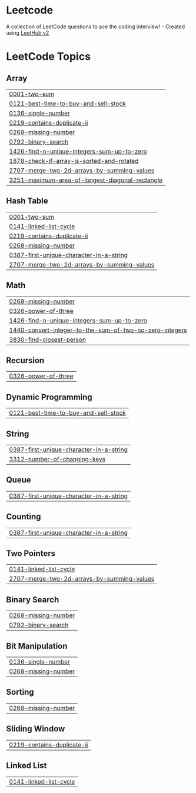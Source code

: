 # Leetcode
A collection of LeetCode questions to ace the coding interview! - Created using [LeetHub v2](https://github.com/arunbhardwaj/LeetHub-2.0)

<!---LeetCode Topics Start-->
# LeetCode Topics
## Array
|  |
| ------- |
| [0001-two-sum](https://github.com/Dhanushkotichukka/Leetcode/tree/master/0001-two-sum) |
| [0121-best-time-to-buy-and-sell-stock](https://github.com/Dhanushkotichukka/Leetcode/tree/master/0121-best-time-to-buy-and-sell-stock) |
| [0136-single-number](https://github.com/Dhanushkotichukka/Leetcode/tree/master/0136-single-number) |
| [0219-contains-duplicate-ii](https://github.com/Dhanushkotichukka/Leetcode/tree/master/0219-contains-duplicate-ii) |
| [0268-missing-number](https://github.com/Dhanushkotichukka/Leetcode/tree/master/0268-missing-number) |
| [0792-binary-search](https://github.com/Dhanushkotichukka/Leetcode/tree/master/0792-binary-search) |
| [1426-find-n-unique-integers-sum-up-to-zero](https://github.com/Dhanushkotichukka/Leetcode/tree/master/1426-find-n-unique-integers-sum-up-to-zero) |
| [1878-check-if-array-is-sorted-and-rotated](https://github.com/Dhanushkotichukka/Leetcode/tree/master/1878-check-if-array-is-sorted-and-rotated) |
| [2707-merge-two-2d-arrays-by-summing-values](https://github.com/Dhanushkotichukka/Leetcode/tree/master/2707-merge-two-2d-arrays-by-summing-values) |
| [3251-maximum-area-of-longest-diagonal-rectangle](https://github.com/Dhanushkotichukka/Leetcode/tree/master/3251-maximum-area-of-longest-diagonal-rectangle) |
## Hash Table
|  |
| ------- |
| [0001-two-sum](https://github.com/Dhanushkotichukka/Leetcode/tree/master/0001-two-sum) |
| [0141-linked-list-cycle](https://github.com/Dhanushkotichukka/Leetcode/tree/master/0141-linked-list-cycle) |
| [0219-contains-duplicate-ii](https://github.com/Dhanushkotichukka/Leetcode/tree/master/0219-contains-duplicate-ii) |
| [0268-missing-number](https://github.com/Dhanushkotichukka/Leetcode/tree/master/0268-missing-number) |
| [0387-first-unique-character-in-a-string](https://github.com/Dhanushkotichukka/Leetcode/tree/master/0387-first-unique-character-in-a-string) |
| [2707-merge-two-2d-arrays-by-summing-values](https://github.com/Dhanushkotichukka/Leetcode/tree/master/2707-merge-two-2d-arrays-by-summing-values) |
## Math
|  |
| ------- |
| [0268-missing-number](https://github.com/Dhanushkotichukka/Leetcode/tree/master/0268-missing-number) |
| [0326-power-of-three](https://github.com/Dhanushkotichukka/Leetcode/tree/master/0326-power-of-three) |
| [1426-find-n-unique-integers-sum-up-to-zero](https://github.com/Dhanushkotichukka/Leetcode/tree/master/1426-find-n-unique-integers-sum-up-to-zero) |
| [1440-convert-integer-to-the-sum-of-two-no-zero-integers](https://github.com/Dhanushkotichukka/Leetcode/tree/master/1440-convert-integer-to-the-sum-of-two-no-zero-integers) |
| [3830-find-closest-person](https://github.com/Dhanushkotichukka/Leetcode/tree/master/3830-find-closest-person) |
## Recursion
|  |
| ------- |
| [0326-power-of-three](https://github.com/Dhanushkotichukka/Leetcode/tree/master/0326-power-of-three) |
## Dynamic Programming
|  |
| ------- |
| [0121-best-time-to-buy-and-sell-stock](https://github.com/Dhanushkotichukka/Leetcode/tree/master/0121-best-time-to-buy-and-sell-stock) |
## String
|  |
| ------- |
| [0387-first-unique-character-in-a-string](https://github.com/Dhanushkotichukka/Leetcode/tree/master/0387-first-unique-character-in-a-string) |
| [3312-number-of-changing-keys](https://github.com/Dhanushkotichukka/Leetcode/tree/master/3312-number-of-changing-keys) |
## Queue
|  |
| ------- |
| [0387-first-unique-character-in-a-string](https://github.com/Dhanushkotichukka/Leetcode/tree/master/0387-first-unique-character-in-a-string) |
## Counting
|  |
| ------- |
| [0387-first-unique-character-in-a-string](https://github.com/Dhanushkotichukka/Leetcode/tree/master/0387-first-unique-character-in-a-string) |
## Two Pointers
|  |
| ------- |
| [0141-linked-list-cycle](https://github.com/Dhanushkotichukka/Leetcode/tree/master/0141-linked-list-cycle) |
| [2707-merge-two-2d-arrays-by-summing-values](https://github.com/Dhanushkotichukka/Leetcode/tree/master/2707-merge-two-2d-arrays-by-summing-values) |
## Binary Search
|  |
| ------- |
| [0268-missing-number](https://github.com/Dhanushkotichukka/Leetcode/tree/master/0268-missing-number) |
| [0792-binary-search](https://github.com/Dhanushkotichukka/Leetcode/tree/master/0792-binary-search) |
## Bit Manipulation
|  |
| ------- |
| [0136-single-number](https://github.com/Dhanushkotichukka/Leetcode/tree/master/0136-single-number) |
| [0268-missing-number](https://github.com/Dhanushkotichukka/Leetcode/tree/master/0268-missing-number) |
## Sorting
|  |
| ------- |
| [0268-missing-number](https://github.com/Dhanushkotichukka/Leetcode/tree/master/0268-missing-number) |
## Sliding Window
|  |
| ------- |
| [0219-contains-duplicate-ii](https://github.com/Dhanushkotichukka/Leetcode/tree/master/0219-contains-duplicate-ii) |
## Linked List
|  |
| ------- |
| [0141-linked-list-cycle](https://github.com/Dhanushkotichukka/Leetcode/tree/master/0141-linked-list-cycle) |
<!---LeetCode Topics End-->